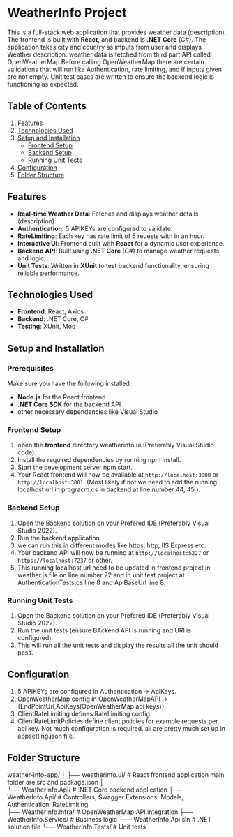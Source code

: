 # WeatherInfo Project
This is a full-stack web application that provides weather data (description).
 The frontend is built with **React**, and backend is **.NET Core** (C#). The application takes city and country as imputs from user and displays Weather description.
 weather data is fetched from third part API called OpenWeatherMap.Before calling OpenWeatherMap there are certain validations that will run like Authentication, rate limiting, and if inputs given are not empty.
 Unit test cases are written to ensure the backend logic is functioning as expected.

## Table of Contents
1. [Features](#features)
2. [Technologies Used](#technologies-used)
3. [Setup and Installation](#setup-and-installation)
   - [Frontend Setup](#frontend-setup)
   - [Backend Setup](#backend-setup)
   - [Running Unit Tests](#running-unit-tests)
4. [Configuration](#configuration)
5. [Folder Structure](#folder-structure)

## Features

- **Real-time Weather Data**: Fetches and displays weather details (description).
- **Authentication**: 5 APIKEYs are configured to validate.
- **RateLimiting**: Each key has rate limit of 5 reuests with in an hour.
- **Interactive UI**: Frontend built with **React** for a dynamic user experience.
- **Backend API**: Built using **.NET Core** (C#) to manage weather requests and logic.
- **Unit Tests**: Written in **XUnit** to test backend functionality, ensuring reliable performance.

## Technologies Used

- **Frontend**: React, Axios
- **Backend**: .NET Core, C#
- **Testing**: XUnit, Moq

## Setup and Installation

### Prerequisites

Make sure you have the following installed:
- **Node.js** for the React frontend
- **.NET Core SDK** for the backend API
- other necessary dependencies like Visual Studio

### Frontend Setup

1. open the **frontend** directory weatherinfo.ui (Preferably Visual Studio code).
2. Install the required dependencies by running npm install.
3. Start the development server npm start.
4. Your React frontend will now be available at `http://localhost:3000` or  `http://localhost:3001`.
 (Most likely if not we need to add the running localhost url in progracm.cs in backend at line number 44, 45 ).

### Backend Setup

1. Open the Backend solution on your Prefered IDE (Preferably Visual Studio 2022).
2. Run the backend application.
3. we can run this in different modes like https, http, IIS Express etc.
4. Your backend API will now be running at `http://localhost:5227` or `https://localhost:7237` or other.
5. This running localhost url need to be updated in frontend project in weather.js file on line number 22 and in unit test project at AuthenticationTests.cs line 8 and ApiBaseUrl line 8.

### Running Unit Tests

1. Open the Backend solution on your Prefered  IDE (Preferably Visual Studio  2022).
2. Run the unit tests (ensure BAckend API is running and URl is configured).
3. This will run all the unit tests and display the results all the unit should pass.

## Configuration
1. 5 APIKEYs are configured in Authentication -> ApiKeys.
2. OpenWeatherMap config in OpenWeatherMapAPI -> {EndPointUrl,ApiKeys(OpenWeatherMap api keys)}.
3. ClientRateLimiting defines RateLimiting config.
4. ClientRateLimitPolicies define client policies for example requests per api key.
Not much configuration is required. all are pretty much set up in appsetting.json file.

## Folder Structure

weather-info-app/
│
├── weatherinfo.ui/                 # React frontend application main folder are src and package.json
│   
└── WeatherInfo.Api/                # .NET Core backend application
    ├── WeatherInfo.Api/            # Controllers, Swagger Extensions, Models, Authentication, RateLimiting  
    ├── WeatherInfo.Infra/          # OpenWeatherMap API integration 
    ├── WeatherInfo.Service/        # Business logic
    └── WeatherInfo.Api.sln         # .NET solution file
    └── WeatherInfo.Tests/          # Unit tests

